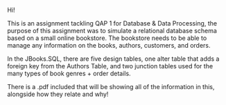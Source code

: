 Hi!

This is an assignment tackling QAP 1 for Database & Data Processing, the purpose of this assignment was to simulate a relational database schema based on a small online bookstore. The bookstore needs to be able to manage any information on the books, 
authors, customers, and orders.

In the JBooks.SQL, there are five design tables, one alter table that adds a foreign key from the Authors Table, and two junction tables used for the many types of book genres + order details.

There is a .pdf included that will be showing all of the information in this, alongside how they relate and why!
